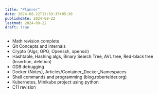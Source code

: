 ```yaml
---
title: "Planner"
date: 2024-08-22T17:53:37+05:30
publishdate: 2024-08-22
lastmod: 2024-08-22
draft: true
---
```

* Math revision complete
* Git Concepts and Internals
* Crypto (Algs, GPG,  Openssh, openssl)
* Hashtable, Hashing algs, Binary Search Tree, AVL tree, Red-black tree (Insertion, deletion)
* GDB debugging
* Docker (Notes), Articles/Container_Docker_Namespaces
* Shell commands and programming (blog.robertelder.org)
* Kubernetes, Minikube project using python
* C11 revision
